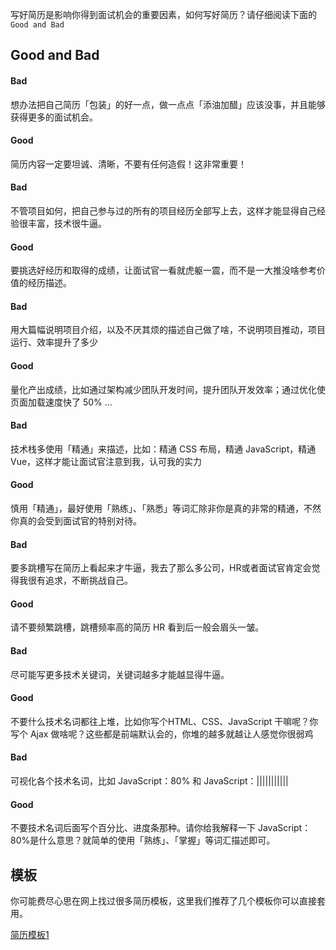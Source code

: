 写好简历是影响你得到面试机会的重要因素，如何写好简历？请仔细阅读下面的 `Good and Bad`

## Good and Bad
#### Bad
想办法把自己简历「包装」的好一点，做一点点「添油加醋」应该没事，并且能够获得更多的面试机会。
#### Good
简历内容一定要坦诚、清晰，不要有任何造假！这非常重要！

#### Bad
不管项目如何，把自己参与过的所有的项目经历全部写上去，这样才能显得自己经验很丰富，技术很牛逼。
#### Good
要挑选好经历和取得的成绩，让面试官一看就虎躯一震，而不是一大推没啥参考价值的经历描述。

#### Bad
用大篇幅说明项目介绍，以及不厌其烦的描述自己做了啥，不说明项目推动，项目运行、效率提升了多少
#### Good
量化产出成绩，比如通过架构减少团队开发时间，提升团队开发效率；通过优化使页面加载速度快了 50% ...

#### Bad
技术栈多使用「精通」来描述，比如：精通 CSS 布局，精通 JavaScript，精通 Vue，这样才能让面试官注意到我，认可我的实力
#### Good
慎用「精通」，最好使用「熟练」、「熟悉」等词汇除非你是真的非常的精通，不然你真的会受到面试官的特别对待。

#### Bad
要多跳槽写在简历上看起来才牛逼，我去了那么多公司，HR或者面试官肯定会觉得我很有追求，不断挑战自己。
#### Good
请不要频繁跳槽，跳槽频率高的简历 HR 看到后一般会眉头一皱。

#### Bad
尽可能写更多技术关键词，关键词越多才能越显得牛逼。
#### Good
不要什么技术名词都往上堆，比如你写个HTML、CSS、JavaScript 干嘛呢？你写个 Ajax 做啥呢？这些都是前端默认会的，你堆的越多就越让人感觉你很弱鸡

#### Bad
可视化各个技术名词，比如 JavaScript：80% 和 JavaScript：|||||||||||
#### Good
不要技术名词后面写个百分比、进度条那种。请你给我解释一下 JavaScript：80%是什么意思？就简单的使用「熟练」、「掌握」等词汇描述即可。


## 模板
你可能费尽心思在网上找过很多简历模板，这里我们推荐了几个模板你可以直接套用。

[简历模板1](https://lib.sixtyden.com/resume_template.docx)